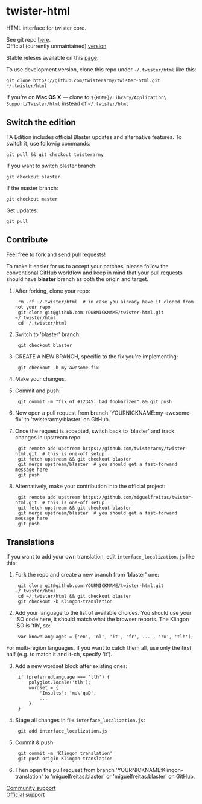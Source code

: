 twister-html
============

HTML interface for twister core.  

See git repo [here](https://github.com/twisterarmy/twister-core).  
Official (currently unmaintained) [version](https://github.com/miguelfreitas/twister-core)  

Stable releses available on this [page](https://github.com/twisterarmy/twister-html/releases).  

To use development version, clone this repo under `~/.twister/html` like this:  

    git clone https://github.com/twisterarmy/twister-html.git ~/.twister/html

If you're on **Mac OS X** — clone to `${HOME}/Library/Application\ Support/Twister/html` instead of `~/.twister/html`  

Switch the edition  
-----------------

TA Edition includes official Blaster updates and alternative features. To switch it, use followig commands:

    git pull && git checkout twisterarmy

If you want to switch blaster branch:

    git checkout blaster

If the master branch:

    git checkout master

Get updates:

    git pull

Contribute
----------

Feel free to fork and send pull requests!

To make it easier for us to accept your patches, please follow the conventional GitHub workflow
and keep in mind that your pull requests should have **blaster** branch as both the origin and target.

1. After forking, clone your repo:

        rm -rf ~/.twister/html  # in case you already have it cloned from not your repo
        git clone git@github.com:YOURNICKNAME/twister-html.git ~/.twister/html
        cd ~/.twister/html

2. Switch to 'blaster' branch:

        git checkout blaster

3. CREATE A NEW BRANCH, specific to the fix you're implementing:

        git checkout -b my-awesome-fix

4. Make your changes.

5. Commit and push:

        git commit -m "fix of #12345: bad foobarizer" && git push

6. Now open a pull request from branch 'YOURNICKNAME:my-awesome-fix' to 'twisterarmy:blaster' on GitHub.

7. Once the request is accepted, switch back to 'blaster' and track changes in upstream repo:

        git remote add upstream https://github.com/twisterarmy/twister-html.git  # this is one-off setup
        git fetch upstream && git checkout blaster
        git merge upstream/blaster  # you should get a fast-forward message here
        git push


7. Alternatively, make your contribution into the official project:

        git remote add upstream https://github.com/miguelfreitas/twister-html.git  # this is one-off setup
        git fetch upstream && git checkout blaster
        git merge upstream/blaster  # you should get a fast-forward message here
        git push

Translations
------------

If you want to add your own translation, edit `interface_localization.js` like this:

1. Fork the repo and create a new branch from 'blaster' one:

        git clone git@github.com:YOURNICKNAME/twister-html.git ~/.twister/html
        cd ~/.twister/html && git checkout blaster
        git checkout -b Klingon-translation

2. Add your language to the list of available choices. You should use your ISO code here,
it should match what the browser reports. The Klingon ISO is 'tlh', so:

        var knownLanguages = ['en', 'nl', 'it', 'fr', ... , 'ru', 'tlh'];

For multi-region languages, if you want to catch them all, use only the first half
(e.g. to match it and it-ch, specify 'it').

3. Add a new wordset block after existing ones:

        if (preferredLanguage === 'tlh') {
            polyglot.locale('tlh');
            wordset = {
                'Insults': 'mu\'qaD',
                ...
            }
        }

4. Stage all changes in file `interface_localization.js`:

        git add interface_localization.js

5. Commit & push:

        git commit -m 'Klingon translation'
        git push origin Klingon-translation

6. Then open the pull request from branch 'YOURNICKNAME:Klingon-translation' to 'miguelfreitas:blaster' or 'miguelfreitas:blaster' on GitHub.

[Community support](https://github.com/twisterarmy/twister-html/issues)  
[Official support](https://github.com/miguelfreitas/twister-core/issues)  
